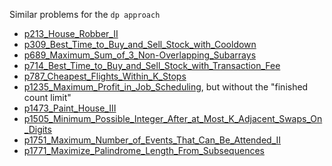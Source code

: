 Similar problems for the `dp approach`
- [p213_House_Robber_II](https://github.com/genxium/Leetcode/tree/master/p213_House_Robber_II) 
- [p309_Best_Time_to_Buy_and_Sell_Stock_with_Cooldown](https://github.com/genxium/Leetcode/tree/master/p309_Best_Time_to_Buy_and_Sell_Stock_with_Cooldown) 
- [p689_Maximum_Sum_of_3_Non-Overlapping_Subarrays](https://github.com/genxium/Leetcode/tree/master/p689_Maximum_Sum_of_3_Non-Overlapping_Subarrays) 
- [p714_Best_Time_to_Buy_and_Sell_Stock_with_Transaction_Fee](https://github.com/genxium/Leetcode/tree/master/p714_Best_Time_to_Buy_and_Sell_Stock_with_Transaction_Fee) 
- [p787_Cheapest_Flights_Within_K_Stops](https://github.com/genxium/Leetcode/tree/master/p787_Cheapest_Flights_Within_K_Stops)
- [p1235_Maximum_Profit_in_Job_Scheduling](https://github.com/genxium/Leetcode/tree/master/p1235_Maximum_Profit_in_Job_Scheduling), but without the "finished count limit"
- [p1473_Paint_House_III](https://github.com/genxium/Leetcode/tree/master/p1473_Paint_House_III)
- [p1505_Minimum_Possible_Integer_After_at_Most_K_Adjacent_Swaps_On_Digits](https://github.com/genxium/Leetcode/tree/master/p1505_Minimum_Possible_Integer_After_at_Most_K_Adjacent_Swaps_On_Digits)
- [p1751_Maximum_Number_of_Events_That_Can_Be_Attended_II](https://github.com/genxium/Leetcode/tree/master/p1751_Maximum_Number_of_Events_That_Can_Be_Attended_II)
- [p1771_Maximize_Palindrome_Length_From_Subsequences](https://github.com/genxium/Leetcode/tree/master/p1771_Maximize_Palindrome_Length_From_Subsequences)
